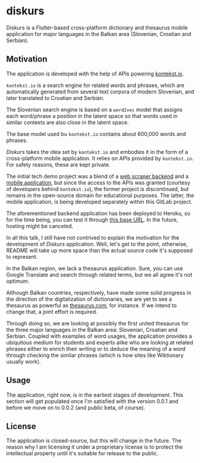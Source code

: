 # diskurs

Diskurs is a Flutter-based cross-platform dictionary and thesaurus mobile application for major languages in the Balkan area (Slovenian, Croatian and Serbian).

## Motivation

The application is developed with the help of APIs powering [kontekst.io](https://www.kontekst.io/).

`kontekst.io` is a search engine for related words and phrases, which are automatically generated from several text corpora of modern Slovenian, and later translated to Croatian and Serbian.

The Slovenian search engine is based on a `word2vec` model that assigns each word/phrase a position in the latent space so that words used in similar contexts are also close in the latent space.

The base model used bu `kontekst.io` contains about 600,000 words and phrases.

_Diskurs_ takes the idea set by `kontekst.io` and embodies it in the form of a cross-platform mobile application. It relies on APIs provided by `kontekst.io`. For safety reasons, these are kept private.

The initial tech demo project was a blend of a [web scraper backend](https://gitlab.com/diskurs1/discurs-backend) and a [mobile application](https://gitlab.com/diskurs1/discurs), but since the access to the APIs was granted (courtesy of developers behind `kontekst.io`), the former project is discontinued, but remains in the open-source domain for educational purposes. The latter, the mobile application, is being developed separately within this GitLab project.

The aforementioned backend application has been deployed to Heroku, so for the time being, you can test it through [this base URL](https://diskurs-api.herokuapp.com/). In the future, hosting might be canceled.

In all this talk, I still have not contrived to explain the motivation for the development of _Diskurs_ application. Well, let's get to the point, otherwise, README will take up more space than the actual source code it's supposed to represent.

In the Balkan region, we lack a thesaurus application. Sure, you can use Google Translate and search through related terms, but we all agree it's not optimum.

Although Balkan countries, respectively, have made some solid progress in the direction of the digitalization of dictionaries, we are yet to see a thesaurus as powerful as [thesaurus.com](https://www.thesaurus.com/), for instance. If we intend to change that, a joint effort is required.

Through doing so, we are looking at possibly the first united thesaurus for the three major languages in the Balkan area: Slovenian, Croatian and Serbian. Coupled with examples of word usages, the application provides a ubiquitous medium for students and experts alike who are looking at related phrases either to enrich their writing or to deduce the meaning of a word through checking the similar phrases (which is how sites like Wiktionary usually work).

## Usage

The application, right now, is in the earliest stages of development. This section will get populated once I'm satisfied with the version 0.0.1 and before we move on to 0.0.2 (and public beta, of course).

## License

The application is closed-source, but this will change in the future. The reason why I am licensing it under a proprietary license is to protect the intellectual property until it's suitable for release to the public.
